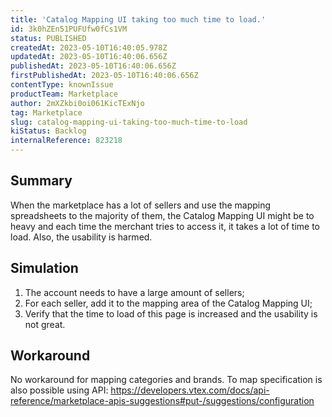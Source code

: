 ```yaml
---
title: 'Catalog Mapping UI taking too much time to load.'
id: 3k0hZEn51PUFUfw0fCs1VM
status: PUBLISHED
createdAt: 2023-05-10T16:40:05.978Z
updatedAt: 2023-05-10T16:40:06.656Z
publishedAt: 2023-05-10T16:40:06.656Z
firstPublishedAt: 2023-05-10T16:40:06.656Z
contentType: knownIssue
productTeam: Marketplace
author: 2mXZkbi0oi061KicTExNjo
tag: Marketplace
slug: catalog-mapping-ui-taking-too-much-time-to-load
kiStatus: Backlog
internalReference: 823218
---
```


## Summary


When the marketplace has a lot of sellers and use the mapping spreadsheets to the majority of them, the Catalog Mapping UI might be to heavy and each time the merchant tries to access it, it takes a lot of time to load.
Also, the usability is harmed.


##

## Simulation



1. The account needs to have a large amount of sellers;
2. For each seller, add it to the mapping area of the Catalog Mapping UI;
3. Verify that the time to load of this page is increased and the usability is not great.


##

## Workaround


No workaround for mapping categories and brands. To map specification is also possible using API:
https://developers.vtex.com/docs/api-reference/marketplace-apis-suggestions#put-/suggestions/configuration





